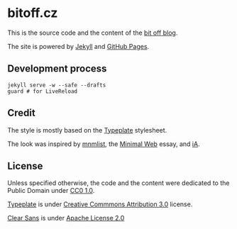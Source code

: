 # bitoff.cz

This is the source code and the content of the [bit off blog](http://www.bitoff.cz).

The site is powered by [Jekyll](http://jekyllrb.com/) and [GitHub Pages](http://pages.github.com/).

## Development process

    jekyll serve -w --safe --drafts
    guard # for LiveReload

## Credit

The style is mostly based on the [Typeplate](http://typeplate.com/) stylesheet.

The look was inspired by [mnmlist](http://mnmlist.com/), the [Minimal Web](http://mnmlist.com/w/) essay, and [iA](http://ia.net/blog/).

## License

Unless specified otherwise, the code and the content were dedicated to the Public Domain under [CC0 1.0](http://creativecommons.org/publicdomain/zero/1.0/).

[Typeplate](http://typeplate.com/) is under [Creative Commmons Attribution 3.0](http://creativecommons.org/licenses/by/3.0) license.

[Clear Sans](https://01.org/clear-sans) is under [Apache License 2.0](http://www.apache.org/licenses/LICENSE-2.0.html)

